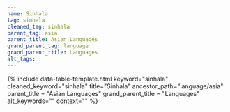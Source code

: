 ```yaml
---
name: Sinhala
tag: sinhala
cleaned_tag: sinhala
parent_tag: asia
parent_title: Asian Languages
grand_parent_tag: language
grand_parent_title: Languages
alt_tags: 
---
```


{% include data-table-template.html 
  keyword="sinhala" 
  cleaned_keyword="sinhala" 
  title="Sinhala"
  ancestor_path="language/asia" 
  parent_title = "Asian Languages"
  grand_parent_title = "Languages"
  alt_keywords=""
  context=""
%}


